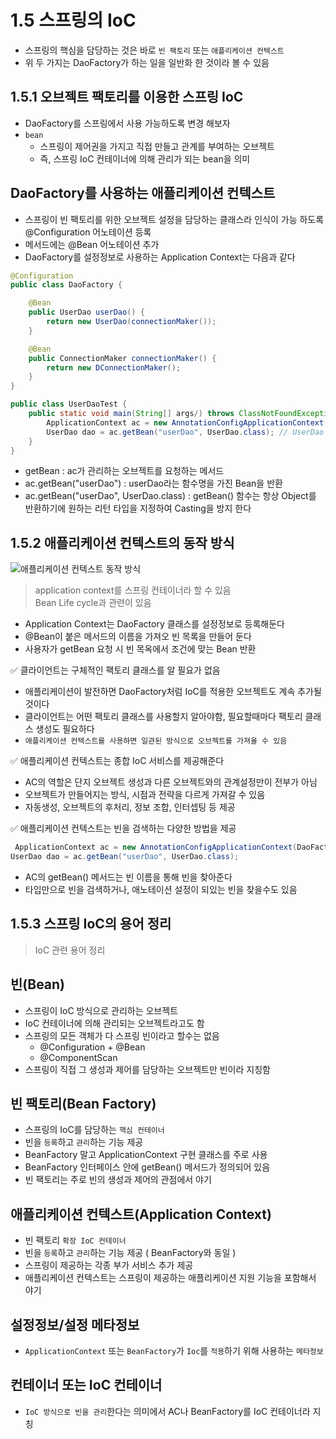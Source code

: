 # 1.5 스프링의 IoC

- 스프링의 핵심을 담당하는 것은 바로 `빈 팩토리` 또는 `애플리케이션 컨텍스트`
- 위 두 가지는 DaoFactory가 하는 일을 일반화 한 것이라 볼 수 있음

## 1.5.1 오브젝트 팩토리를 이용한 스프링 IoC

- DaoFactory를 스프링에서 사용 가능하도록 변경 해보자
- `bean`
  - 스프링이 제어권을 가지고 직접 만들고 관계를 부여하는 오브젝트
  - 즉, 스프링 IoC 컨테이너에 의해 관리가 되는 bean을 의미

## DaoFactory를 사용하는 애플리케이션 컨텍스트

- 스프링이 빈 팩토리를 위한 오브젝트 설정을 담당하는 클래스라 인식이 가능 하도록 @Configuration 어노테이션 등록
- 메서드에는 @Bean 어노테이션 추가
- DaoFactory를 설정정보로 사용하는 Application Context는 다음과 같다 

```java
@Configuration
public class DaoFactory {

    @Bean
    public UserDao userDao() {
        return new UserDao(connectionMaker());
    }

    @Bean
    public ConnectionMaker connectionMaker() {
        return new DConnectionMaker();
    }
}
```

```java
public class UserDaoTest {
    public static void main(String[] args/) throws ClassNotFoundException, SQLException {
        ApplicationContext ac = new AnnotationConfigApplicationContext(DaoFactory.class); // DaoFactory.class를 기반으로
        UserDao dao = ac.getBean("userDao", UserDao.class); // UserDao bean을 찾아서 주세요
    }
}
```

- getBean : ac가 관리하는 오브젝트를 요청하는 메서드
- ac.getBean("userDao") : userDao라는 함수명을 가진 Bean을 반환
- ac.getBean("userDao", UserDao.class) : getBean() 함수는 항상 Object를 반환하기에 원하는 리턴 타입을 지정하여 Casting을 방지 한다

## 1.5.2 애플리케이션 컨텍스트의 동작 방식

![애플리케이션 컨텍스트 동작 방식](./김영민/img/05.png)

> application context를 스프링 컨테이너라 할 수 있음  
> Bean Life cycle과 관련이 있음

- Application Context는 DaoFactory 클래스를 설정정보로 등록해둔다
- @Bean이 붙은 메서드의 이름을 가져오 빈 목록을 만들어 둔다
- 사용자가 getBean 요청 시 빈 목옥에서 조건에 맞는 Bean 반환

✅ 클라이언트는 구체적인 팩토리 클래스를 알 필요가 없음

- 애플리케이션이 발전하면 DaoFactory처럼 IoC를 적용한 오브젝트도 계속 추가될 것이다
- 클라이언트는 어떤 팩토리 클래스를 사용할지 알아야함, 필요할때마다 팩토리 클래스 생성도 필요하다
- `애플리케이션 컨텍스트를 사용하면 일관된 방식으로 오브젝트를 가져올 수 있음`


✅ 애플리케이션 컨텍스트는 종합 IoC 서비스를 제공해준다

- AC의 역할은 단지 오브젝트 생성과 다른 오브젝트와의 관계설정만이 전부가 아님
- 오브젝트가 만들어지는 방식, 시점과 전략을 다르게 가져갈 수 있음
- 자동생성, 오브젝트의 후처리, 정보 조합, 인터셉팅 등 제공

✅ 애플리케이션 컨텍스트는 빈을 검색하는 다양한 방법을 제공

```java
 ApplicationContext ac = new AnnotationConfigApplicationContext(DaoFactory.class);
UserDao dao = ac.getBean("userDao", UserDao.class);
```

- AC의 getBean() 메서드는 빈 이름을 통해 빈을 찾아준다
- 타입만으로 빈을 검색하거나, 애노테이션 설정이 되있는 빈을 찾을수도 있음

## 1.5.3 스프링 IoC의 용어 정리

> IoC 관련 용어 정리

## 빈(Bean)

- 스프링이 IoC 방식으로 관리하는 오브젝트
- IoC 컨테이너에 의해 관리되는 오브젝트라고도 함
- 스프링의 모든 객체가 다 스프링 빈이라고 할수는 없음
  - @Configuration + @Bean
  - @ComponentScan
- 스프링이 직접 그 생성과 제어를 담당하는 오브젝트만 빈이라 지칭함 

## 빈 팩토리(Bean Factory)

- 스프링의 IoC를 담당하는 `핵심 컨테이너`
- 빈을 `등록`하고 `관리`하는 기능 제공
- BeanFactory 말고 ApplicationContext 구현 클래스를 주로 사용
- BeanFactory 인터페이스 안에 getBean() 메서드가 정의되어 있음
- 빈 팩토리는 주로 빈의 생성과 제어의 관점에서 야기

## 애플리케이션 컨텍스트(Application Context)

- 빈 팩토리 `확장 IoC 컨테이너`
- 빈을 `등록`하고 `관리`하는 기능 제공 ( BeanFactory와 동일 )
- 스프링이 제공하는 각종 부가 서비스 추가 제공
- 애플리케이션 컨텍스트는 스프링이 제공하는 애플리케이션 지원 기능을 포함해서 야기

## 설정정보/설정 메타정보

- `ApplicationContext` 또는 `BeanFactory`가 `Ioc`를 `적용`하기 위해 사용하는 `메타정보`

## 컨테이너 또는 IoC 컨테이너

- `IoC 방식으로 빈을 관리`한다는 의미에서 AC나 BeanFactory를 IoC 컨테이너라 지칭